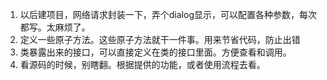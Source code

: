 1. 以后建项目，网络请求封装一下，弄个dialog显示，可以配置各种参数，每次都写。太麻烦了。
2. 定义一些原子方法。这些原子方法就干一件事。用来节省代码，防止出错
3. 类暴露出来的接口，可以直接定义在类的接口里面。方便查看和调用。
4. 看源码的时候，别瞎翻。根据提供的功能，或者使用流程去看。
